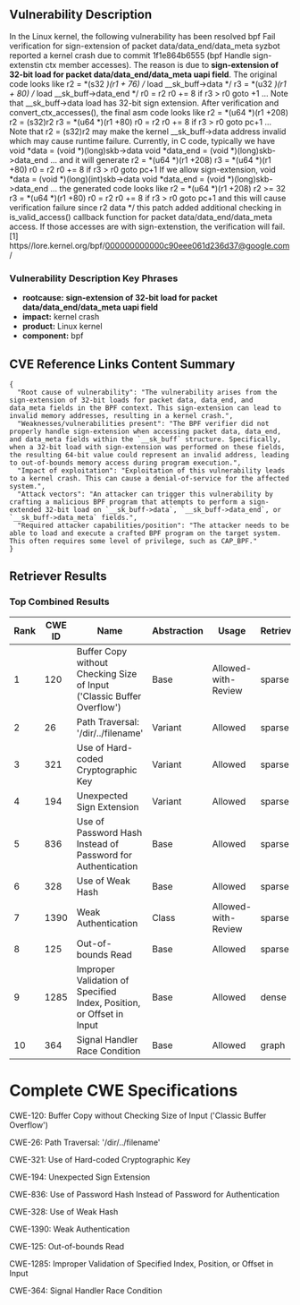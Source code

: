 ## Vulnerability Description
In the Linux kernel, the following vulnerability has been resolved bpf Fail verification for sign-extension of packet data/data_end/data_meta syzbot reported a kernel crash due to commit 1f1e864b6555 (bpf Handle sign-extenstin ctx member accesses). The reason is due to **sign-extension of 32-bit load for packet data/data_end/data_meta uapi field**. The original code looks like r2 = *(s32 *)(r1 + 76) /* load __sk_buff->data */ r3 = *(u32 *)(r1 + 80) /* load __sk_buff->data_end */ r0 = r2 r0 += 8 if r3 > r0 goto +1 ... Note that __sk_buff->data load has 32-bit sign extension. After verification and convert_ctx_accesses(), the final asm code looks like r2 = *(u64 *)(r1 +208) r2 = (s32)r2 r3 = *(u64 *)(r1 +80) r0 = r2 r0 += 8 if r3 > r0 goto pc+1 ... Note that r2 = (s32)r2 may make the kernel __sk_buff->data address invalid which may cause runtime failure. Currently, in C code, typically we have void *data = (void *)(long)skb->data void *data_end = (void *)(long)skb->data_end ... and it will generate r2 = *(u64 *)(r1 +208) r3 = *(u64 *)(r1 +80) r0 = r2 r0 += 8 if r3 > r0 goto pc+1 If we allow sign-extension, void *data = (void *)(long)(int)skb->data void *data_end = (void *)(long)skb->data_end ... the generated code looks like r2 = *(u64 *)(r1 +208) r2 >= 32 r3 = *(u64 *)(r1 +80) r0 = r2 r0 += 8 if r3 > r0 goto pc+1 and this will cause verification failure since r2 data */ this patch added additional checking in is_valid_access() callback function for packet data/data_end/data_meta access. If those accesses are with sign-extenstion, the verification will fail. [1] https//lore.kernel.org/bpf/000000000000c90eee061d236d37@google.com/

### Vulnerability Description Key Phrases
- **rootcause:** **sign-extension of 32-bit load for packet data/data_end/data_meta uapi field**
- **impact:** kernel crash
- **product:** Linux kernel
- **component:** bpf

## CVE Reference Links Content Summary
```
{
  "Root cause of vulnerability": "The vulnerability arises from the sign-extension of 32-bit loads for packet data, data_end, and data_meta fields in the BPF context. This sign-extension can lead to invalid memory addresses, resulting in a kernel crash.",
  "Weaknesses/vulnerabilities present": "The BPF verifier did not properly handle sign-extension when accessing packet data, data_end, and data_meta fields within the `__sk_buff` structure. Specifically, when a 32-bit load with sign-extension was performed on these fields, the resulting 64-bit value could represent an invalid address, leading to out-of-bounds memory access during program execution.",
  "Impact of exploitation": "Exploitation of this vulnerability leads to a kernel crash. This can cause a denial-of-service for the affected system.",
  "Attack vectors": "An attacker can trigger this vulnerability by crafting a malicious BPF program that attempts to perform a sign-extended 32-bit load on `__sk_buff->data`, `__sk_buff->data_end`, or `__sk_buff->data_meta` fields.",
  "Required attacker capabilities/position": "The attacker needs to be able to load and execute a crafted BPF program on the target system. This often requires some level of privilege, such as CAP_BPF."
}
```

## Retriever Results

### Top Combined Results

| Rank | CWE ID | Name | Abstraction | Usage  | Retrievers | Individual Scores |
|------|--------|------|-------------|-------|------------|-------------------|
| 1 | 120 | Buffer Copy without Checking Size of Input ('Classic Buffer Overflow') | Base | Allowed-with-Review | sparse | 1.280 |
| 2 | 26 | Path Traversal: '/dir/../filename' | Variant | Allowed | sparse | 1.051 |
| 3 | 321 | Use of Hard-coded Cryptographic Key | Variant | Allowed | sparse | 1.030 |
| 4 | 194 | Unexpected Sign Extension | Variant | Allowed | sparse | 0.852 |
| 5 | 836 | Use of Password Hash Instead of Password for Authentication | Base | Allowed | sparse | 0.832 |
| 6 | 328 | Use of Weak Hash | Base | Allowed | sparse | 0.832 |
| 7 | 1390 | Weak Authentication | Class | Allowed-with-Review | sparse | 0.816 |
| 8 | 125 | Out-of-bounds Read | Base | Allowed | sparse | 0.813 |
| 9 | 1285 | Improper Validation of Specified Index, Position, or Offset in Input | Base | Allowed | dense | 0.593 |
| 10 | 364 | Signal Handler Race Condition | Base | Allowed | graph | 0.002 |



# Complete CWE Specifications

CWE-120: Buffer Copy without Checking Size of Input ('Classic Buffer Overflow')

CWE-26: Path Traversal: '/dir/../filename'

CWE-321: Use of Hard-coded Cryptographic Key

CWE-194: Unexpected Sign Extension

CWE-836: Use of Password Hash Instead of Password for Authentication

CWE-328: Use of Weak Hash

CWE-1390: Weak Authentication

CWE-125: Out-of-bounds Read

CWE-1285: Improper Validation of Specified Index, Position, or Offset in Input

CWE-364: Signal Handler Race Condition